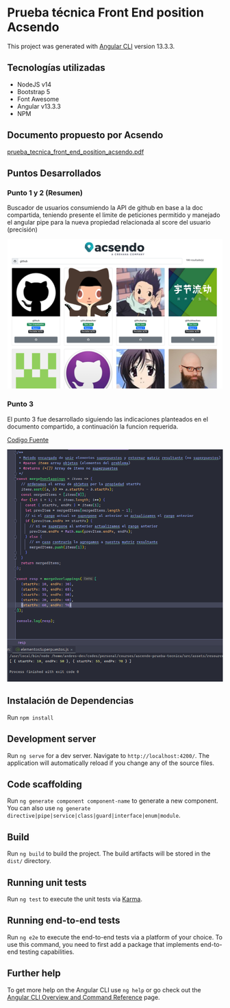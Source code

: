 # Prueba técnica Front End position Acsendo

This project was generated with [Angular CLI](https://github.com/angular/angular-cli) version 13.3.3.

## Tecnologías utilizadas
* NodeJS v14
* Bootstrap 5
* Font Awesome
* Angular v13.3.3
* NPM

## Documento propuesto por Acsendo

[prueba_tecnica_front_end_position_acsendo.pdf](./src/assets/resources/prueba_tecnica_front_end_position_acsendo.pdf)

## Puntos Desarrollados

### Punto 1 y 2 (Resumen)

Buscador de usuarios consumiendo la API de github en base a la doc compartida, teniendo presente el limite de peticiones
permitido y manejado el angular pipe para la nueva propiedad relacionada al score del usuario (precisión)

![alt text](./src/assets/images/img-search.png)

### Punto 3

El punto 3 fue desarrollado siguiendo las indicaciones planteados en el documento compartido,
a continuación la funcion requerida.

[Codigo Fuente](./src/assets/resources/mergeOverlapping.js)


![alt text](./src/assets/images/logic-test-3.png)

## Instalación de Dependencias
Run `npm install`

## Development server

Run `ng serve` for a dev server. Navigate to `http://localhost:4200/`. The application will automatically reload if you change any of the source files.

## Code scaffolding

Run `ng generate component component-name` to generate a new component. You can also use `ng generate directive|pipe|service|class|guard|interface|enum|module`.

## Build

Run `ng build` to build the project. The build artifacts will be stored in the `dist/` directory.

## Running unit tests

Run `ng test` to execute the unit tests via [Karma](https://karma-runner.github.io).

## Running end-to-end tests

Run `ng e2e` to execute the end-to-end tests via a platform of your choice. To use this command, you need to first add a package that implements end-to-end testing capabilities.

## Further help

To get more help on the Angular CLI use `ng help` or go check out the [Angular CLI Overview and Command Reference](https://angular.io/cli) page.
